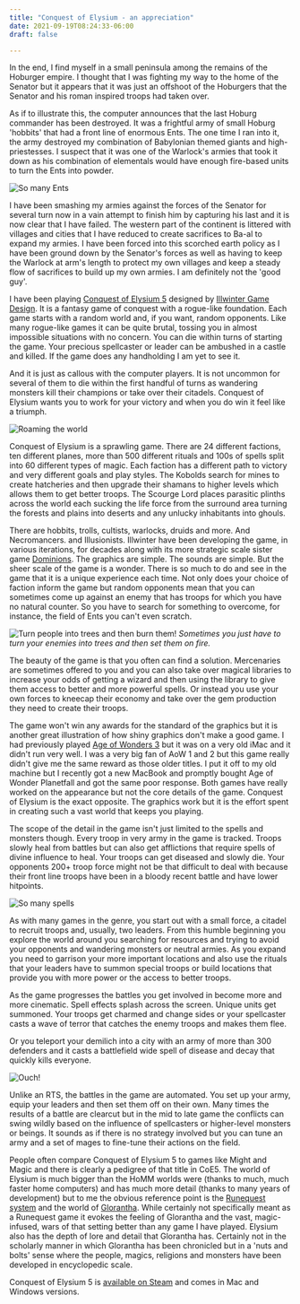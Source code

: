 ```yaml
---
title: "Conquest of Elysium - an appreciation"
date: 2021-09-19T08:24:33-06:00
draft: false

---
```


In the end, I find myself in a small peninsula among the remains of the Hoburger empire. I thought that I was fighting my way to the home of the Senator but it appears that it was just an offshoot of the Hoburgers that the Senator and his roman inspired troops had taken over.

As if to illustrate this, the computer announces that the last Hoburg commander has been destroyed. It was a frightful army of small Hoburg 'hobbits' that had a front line of enormous Ents. The one time I ran into it, the army destroyed my combination of Babylonian themed giants and high-priestesses. I suspect that it was one of the Warlock's armies that took it down as his combination of elementals would have enough fire-based units to turn the Ents into powder.

![So many Ents](/ents.jpg)

 I have been smashing my armies against the forces of the Senator for several turn now in a vain attempt to finish him by capturing his last and it is now clear that I have failed. The western part of the continent is littered with villages and cities that I have reduced to create sacrifices to Ba-al to expand my armies. I have been forced into this scorched earth policy as I have been ground down by the Senator's forces as well as having to keep the Warlock at arm's length to protect my own villages and keep a steady flow of sacrifices to build up my own armies. I am definitely not the 'good guy'.

I have been playing [Conquest of Elysium 5](http://www.illwinter.com/coe5/index.html) designed by [Illwinter Game Design](http://www.illwinter.com/). It is a fantasy game of conquest with a rogue-like foundation. Each game starts with a random world and, if you want, random opponents. Like many rogue-like games it can be quite brutal, tossing you in almost impossible situations with no concern. You can die within turns of starting the game. Your precious spellcaster or leader can be ambushed in a castle and killed. If the game does any handholding I am yet to see it.

And it is just as callous with the computer players. It is not uncommon for several of them to die within the first handful of turns as wandering monsters kill their champions or take over their citadels. Conquest of Elysium wants you to work for your victory and when you do win it feel like a triumph.

![Roaming the world](/world.jpg)

Conquest of Elysium is a sprawling game. There are 24 different factions, ten different planes, more than 500 different rituals and 100s of spells split into 60 different types of magic. Each faction has a different path to victory and very different goals and play styles. The Kobolds search for mines to create hatcheries and then upgrade their shamans to higher levels which allows them to get better troops. The Scourge Lord places parasitic plinths across the world each sucking the life force from the surround area turning the forests and plains into deserts and any unlucky inhabitants into ghouls. 

There are hobbits, trolls, cultists, warlocks, druids and more. And Necromancers. and Illusionists. Illwinter have been developing the game, in various iterations, for decades along with its more strategic scale sister game [Dominions](http://www.illwinter.com/dom5/index.html). The graphics are simple. The sounds are simple. But the sheer scale of the game is a wonder. There is so much to do and see in the game that it is a unique experience each time. Not only does your choice of faction inform the game but random opponents mean that you can sometimes come up against an enemy that has troops for which you have no natural counter. So you have to search for something to overcome, for instance, the field of Ents you can't even scratch.

![Turn people into trees and then burn them!](/burntrees.jpg)
*Sometimes you just have to turn your enemies into trees and then set them on fire.*

The beauty of the game is that you often can find a solution. Mercenaries are sometimes offered to you and you can also take over magical libraries to increase your odds of getting a wizard and then using the library to give them access to better and more powerful spells. Or instead you use your own forces to kneecap their economy and take over the gem production they need to create their troops.

The game won't win any awards for the standard of the graphics but it is another great illustration of how shiny graphics don't make a good game. I had previously played [Age of Wonders 3](https://en.wikipedia.org/wiki/Age_of_Wonders_III) but it was on a very old iMac and it didn't run very well.  I was a very big fan of AoW 1 and 2 but this game really didn't give me the same reward as those older titles. I put it off to my old machine but I recently got a new MacBook and promptly bought Age of Wonder Planetfall and got the same poor response. Both games have really worked on the appearance but not the core details of the game. Conquest of Elysium is the exact opposite. The graphics work but it is the effort spent in creating such a vast world that keeps you playing.

The scope of the detail in the game isn't just limited to the spells and monsters though. Every troop in very army in the game is tracked. Troops slowly heal from battles but can also get afflictions that require spells of divine influence to heal. Your troops can get diseased and slowly die. Your opponents 200+ troop force might not be that difficult to deal with because their front line troops have been in a bloody recent battle and have lower hitpoints. 

![So many spells](/character.jpg)

As with many games in the genre, you start out with a small force, a citadel to recruit troops and, usually, two leaders. From this humble beginning you explore the world around you searching for resources and trying to avoid your opponents and wandering monsters or neutral armies. As you expand you need to garrison your more important locations and also use the rituals that your leaders have to summon special troops or build locations that provide you with more power or the access to better troops.

As  the game progresses the battles you get involved in become more and more cinematic. Spell effects splash across the screen. Unique units get summoned. Your troops get charmed and change sides or your spellcaster casts a wave of terror that catches the enemy troops and makes them flee.

Or you teleport your demilich into a city with an army of more than 300 defenders and it casts a battlefield wide spell of disease and decay that quickly kills everyone. 

![Ouch!](/blast.jpg)

Unlike an RTS, the battles in the game are automated. You set up your army, equip your leaders and then set them off on their own. Many times the results of a battle are clearcut but in the mid to late game the conflicts can swing wildly based on the influence of spellcasters or higher-level monsters or beings. It sounds as if there is no strategy involved but you can tune an army and a set of mages to fine-tune their actions on the field. 

People often compare Conquest of Elysium 5 to games like Might and Magic and there is clearly a pedigree of that title in CoE5. The world of Elysium is much bigger than the HoMM worlds were (thanks to much, much faster home computers) and has much more detail (thanks to many years of development) but to me the obvious reference point is the [Runequest system](https://en.wikipedia.org/wiki/RuneQuest) and the world of [Glorantha](https://en.wikipedia.org/wiki/Glorantha).  While certainly not specifically meant as a Runequest game it evokes the feeling of Glorantha and the vast, magic-infused, wars of that setting better than any game I have played. Elysium also has the depth of lore and detail that Glorantha has. Certainly not in the scholarly manner in which Glorantha has been chronicled but in a 'nuts and bolts' sense where the people, magics, religions and monsters have been developed in encyclopedic scale.

Conquest of Elysium 5 is [available on Steam](http://store.steampowered.com/app/1606340/) and comes in Mac and Windows versions. 